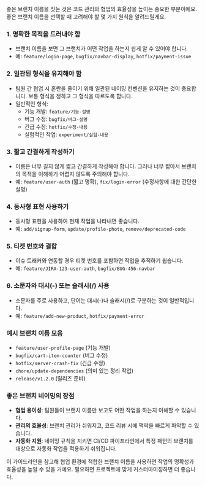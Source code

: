좋은 브랜치 이름을 짓는 것은 코드 관리와 협업의 효율성을 높이는 중요한 부분이에요. 좋은 브랜치 이름을 선택할 때 고려해야 할 몇 가지 원칙을 알려드릴게요.

### 1. **명확한 목적을 드러내야 함**

- 브랜치 이름을 보면 그 브랜치가 어떤 작업을 하는지 쉽게 알 수 있어야 합니다.
- 예: `feature/login-page`, `bugfix/navbar-display`, `hotfix/payment-issue`

### 2. **일관된 형식을 유지해야 함**

- 팀원 간 협업 시 혼란을 줄이기 위해 일관된 네이밍 컨벤션을 유지하는 것이 중요합니다. 보통 형식을 정하고 그 형식을 따르도록 합니다.
- 일반적인 형식:
  - 기능 개발: `feature/기능-설명`
  - 버그 수정: `bugfix/버그-설명`
  - 긴급 수정: `hotfix/수정-내용`
  - 실험적인 작업: `experiment/실험-내용`

### 3. **짧고 간결하게 작성하기**

- 이름은 너무 길지 않게 짧고 간결하게 작성해야 합니다. 그러나 너무 짧아서 브랜치의 목적을 이해하기 어렵지 않도록 주의해야 합니다.
- 예: `feature/user-auth` (짧고 명확), `fix/login-error` (수정사항에 대한 간단한 설명)

### 4. **동사형 표현 사용하기**

- 동사형 표현을 사용하여 현재 작업을 나타내면 좋습니다.
- 예: `add/signup-form`, `update/profile-photo`, `remove/deprecated-code`

### 5. **티켓 번호와 결합**

- 이슈 트래커와 연동할 경우 티켓 번호를 포함하면 작업을 추적하기 쉽습니다.
- 예: `feature/JIRA-123-user-auth`, `bugfix/BUG-456-navbar`

### 6. **소문자와 대시(-) 또는 슬래시(/) 사용**

- 소문자를 주로 사용하고, 단어는 대시(-)나 슬래시(/)로 구분하는 것이 일반적입니다.
- 예: `feature/add-new-product`, `hotfix/payment-error`

### 예시 브랜치 이름 모음

- `feature/user-profile-page` (기능 개발)
- `bugfix/cart-item-counter` (버그 수정)
- `hotfix/server-crash-fix` (긴급 수정)
- `chore/update-dependencies` (의미 있는 정리 작업)
- `release/v1.2.0` (릴리즈 준비)

### 좋은 브랜치 네이밍의 장점

- **협업 용이성**: 팀원들이 브랜치 이름만 보고도 어떤 작업을 하는지 이해할 수 있습니다.
- **관리의 효율성**: 브랜치 관리가 쉬워지고, 코드 리뷰 시에 맥락을 빠르게 파악할 수 있습니다.
- **자동화 지원**: 네이밍 규칙을 지키면 CI/CD 파이프라인에서 특정 패턴의 브랜치를 대상으로 자동화 작업을 적용하기 쉬워집니다.

이 가이드라인을 참고해 협업 환경에 적합한 브랜치 이름을 사용하면 작업의 명확성과 효율성을 높일 수 있을 거예요. 필요하면 프로젝트에 맞게 커스터마이징하면 더 좋습니다.
